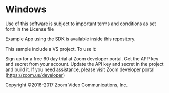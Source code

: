 # Windows

Use of this software is subject to important terms and conditions as set forth in the License file

Example App using the SDK is available inside this repository.

This sample include a VS project. To use it:

Sign up for a free 60 day trial at Zoom developer portal. Get the APP key and secret from your account. Update the API key and secret in the project and build it. If you need assistance, please visit Zoom developer portal (https://zoom.us/developer)

Copyright ©2016-2017 Zoom Video Communications, Inc.
